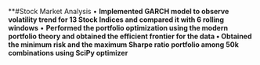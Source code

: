 **#Stock Market Analysis
•	**Implemented GARCH model to observe volatility trend for 13 Stock Indices and compared it with 6 rolling windows**
•	**Performed the portfolio optimization using the modern portfolio theory and obtained the efficient frontier for the data
•	Obtained the minimum risk and the maximum Sharpe ratio portfolio among 50k combinations using SciPy optimizer**

